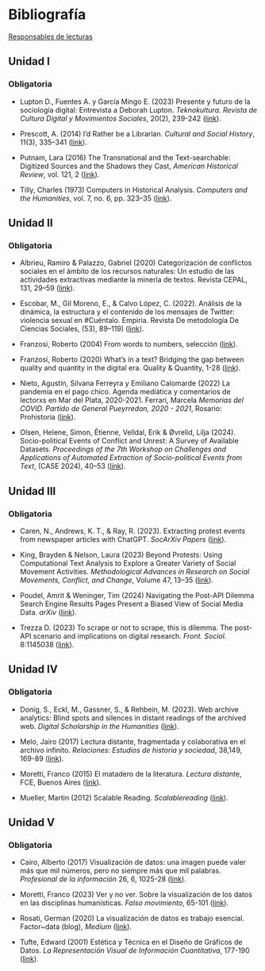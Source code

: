 # Bibliografía

[Responsables de
lecturas](https://docs.google.com/spreadsheets/d/1daRYQMJXmObIAJEE3GKJkB89YuvCS28P4jiMcUdkSIU/edit?usp=sharing "Formulario")

## Unidad I

### Obligatoria

-   Lupton D., Fuentes A. y García Mingo E. (2023) Presente y futuro de
    la sociología digital: Entrevista a Deborah Lupton. *Teknokultura.
    Revista de Cultura Digital y Movimientos Sociales*, 20(2), 239-242
    ([link](https://revistas.ucm.es/index.php/TEKN/article/view/87181/4564456566105 "Presente y futuro de la sociología digital")).

-   Prescott, A. (2014) I’d Rather be a Librarian. *Cultural and Social
    History*, 11(3), 335–341
    ([link](https://github.com/agusnieto77/Sem-UBA/raw/master/bibliograf%C3%ADa/prescott2014.pdf "I’d Rather be a Librarian")).

-   Putnam, Lara (2016) The Transnational and the Text-searchable:
    Digitized Sources and the Shadows they Cast, *American Historical
    Review*, vol. 121, 2
    ([link](https://academic.oup.com/ahr/article/121/2/377/2581842 "The Transnational and the Text-searchable")).

-   Tilly, Charles (1973) Computers in Historical Analysis. *Computers
    and the Humanities*, vol. 7, no. 6, pp. 323–35
    ([link](https://github.com/agusnieto77/Sem-UBA/raw/master/bibliograf%C3%ADa/tilly_computers_in_historical_analysis.pdf "Computers in Historical Analysis")).

## Unidad II

### Obligatoria

-   Albrieu, Ramiro & Palazzo, Gabriel (2020) Categorización de
    conflictos sociales en el ámbito de los recursos naturales: Un
    estudio de las actividades extractivas mediante la minería de
    textos. Revista CEPAL, 131, 29–59
    ([link](https://repositorio.cepal.org/bitstream/handle/11362/45952/RVE131_Albrieu.pdf?sequence=1&isAllowed=y "Categorización de conflictos sociales en el ámbito de los recursos naturales")).

-   Escobar, M., Gil Moreno, E., & Calvo López, C. (2022). Análisis de
    la dinámica, la estructura y el contenido de los mensajes de
    Twitter: violencia sexual en \#Cuéntalo. Empiria. Revista De
    metodología De Ciencias Sociales, (53), 89–119)
    ([link](https://revistas.uned.es/index.php/empiria/article/view/32614/25534 "Análisis de la dinámica, la estructura y el contenido de los mensajes de Twitter")).

-   Franzosi, Roberto (2004) From words to numbers, selección
    ([link](https://sci-hub.se/https://doi.org/10.1007/s11135-020-01067-6 "From words to numbers")).

-   Franzosi, Roberto (2020) What’s in a text? Bridging the gap between
    quality and quantity in the digital era. Quality & Quantity, 1-28
    ([link](https://sci-hub.se/https://doi.org/10.1007/s11135-020-01067-6 "What's in a text?")).

-   Nieto, Agustín, Silvana Ferreyra y Emiliano Calomarde (2022) La
    pandemia en el pago chico. Agenda mediática y comentarios de
    lectorxs en Mar del Plata, 2020-2021. Ferrari, Marcela *Memorias del
    COVID. Partido de General Pueyrredon, 2020 - 2021*, Rosario:
    Prohistoria
    ([link](https://www.academia.edu/77606214/TIEMPOS_DE_PANDEMIA "La pandemia en el pago chico")).

-   Olsen, Helene, Simon, Étienne, Velldal, Erik & Øvrelid, Lilja
    (2024). Socio-political Events of Conflict and Unrest: A Survey of
    Available Datasets. *Proceedings of the 7th Workshop on Challenges
    and Applications of Automated Extraction of Socio-political Events
    from Text*, (CASE 2024), 40–53
    ([link](https://aclanthology.org/2024.case-1.5.pdf "Socio-political Events of Conflict and Unrest")).

## Unidad III

### Obligatoria

-   Caren, N., Andrews, K. T., & Ray, R. (2023). Extracting protest
    events from newspaper articles with ChatGPT. *SocArXiv Papers*
    ([link](https://osf.io/preprints/socarxiv/dvht7 "Extracting protest events")).

-   King, Brayden & Nelson, Laura (2023) Beyond Protests: Using
    Computational Text Analysis to Explore a Greater Variety of Social
    Movement Activities. *Methodological Advances in Research on Social
    Movements, Conflict, and Change*, Volume 47, 13–35
    ([link](https://www.lauraknelson.com/publication/beyond-protests/beyond-protests.pdf "Beyond Protests")).

-   Poudel, Amrit & Weninger, Tim (2024) Navigating the Post-API Dilemma
    Search Engine Results Pages Present a Biased View of Social Media
    Data. *arXiv*
    ([link](https://arxiv.org/html/2401.15479v2 "Navigating the Post-API Dilemma")).

-   Trezza D. (2023) To scrape or not to scrape, this is dilemma. The
    post-API scenario and implications on digital research. *Front.
    Sociol.* 8:1145038
    ([link](https://www.frontiersin.org/articles/10.3389/fsoc.2023.1145038/full "To scrape or not to scrape")).

## Unidad IV

### Obligatoria

-   Donig, S., Eckl, M., Gassner, S., & Rehbein, M. (2023). Web archive
    analytics: Blind spots and silences in distant readings of the
    archived web. *Digital Scholarship in the Humanities*
    ([link](https://doi.org/10.1093/llc/fqad014 "Web archive analytics")).

-   Melo, Jairo (2017) Lectura distante, fragmentada y colaborativa en
    el archivo infinito. *Relaciones: Estudios de historia y sociedad*,
    38,149, 169-89
    ([link](https://www.scielo.org.mx/pdf/rz/v38n149/2448-7554-rz-38-149-00169.pdf "Lectura distante, fragmentada y colaborativa en el archivo infinito")).

-   Moretti, Franco (2015) El matadero de la literatura. *Lectura
    distant*e, FCE, Buenos Aires
    ([link](https://github.com/agusnieto77/Sem-UBA/raw/master/bibliograf%C3%ADa/Moretti%20-%20El%20matadero%20de%20la%20literatura%20III.pdf "El matadero de la literatura")).

-   Mueller, Martin (2012) Scalable Reading. *Scalablereading*
    ([link](https://scalablereading.northwestern.edu/?page_id=22 "Scalable Reading")).

## Unidad V

### Obligatoria

-   Cairo, Alberto (2017) Visualización de datos: una imagen puede valer
    más que mil números, pero no siempre más que mil palabras.
    *Profesional de la información* 26, 6, 1025-28
    ([link](https://doi.org/10.3145/epi.2017.nov.02 "Visualización de datos")).

-   Moretti, Franco (2023) Ver y no ver. Sobre la visualización de los
    datos en las disciplinas humanísticas. *Falso movimiento*, 65-101
    ([link](https://doi.org/10.51829/Drassana.28.650 "Ver y no ver")).

-   Rosati, German (2020) La visualización de datos es trabajo esencial.
    Factor~data (blog), *Medium*
    ([link](https://medium.com/factor-data/la-visualizaci%C3%B3n-de-datos-es-trabajo-esencial-ea7acc20b5d3 "La visualización de datos es trabajo esencial")).

-   Tufte, Edward (2001) Estética y Técnica en el Diseño de Gráficos de
    Datos. *La Representación Visual de Información Cuantitativa*,
    177-190
    ([link](https://medium.com/factor-data/la-visualizaci%C3%B3n-de-datos-es-trabajo-esencial-ea7acc20b5d3 "Estética y Técnica en el Diseño de Gráficos de Datos")).

